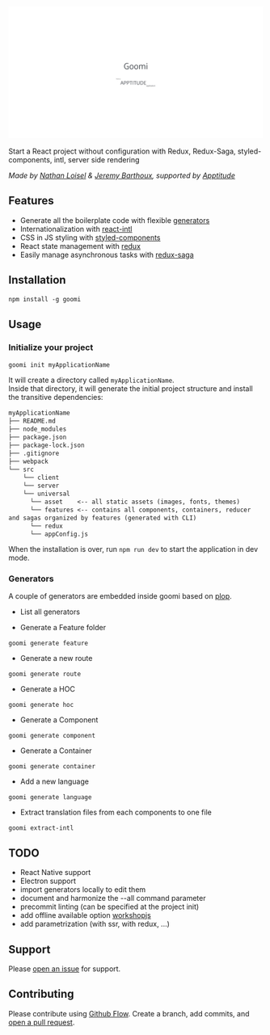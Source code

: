 ![](goomi.jpg)


Start a React project without configuration with Redux, Redux-Saga, styled-components, intl, server side rendering

*Made by [Nathan Loisel](https://twitter.com/Nathloisel) & [Jeremy Barthoux](https://twitter.com/jeremybarthoux), supported by [Apptitude](https://apptitude.ch)*

## Features

 - Generate all the boilerplate code with flexible [generators](#generators)
 - Internationalization with [react-intl](https://github.com/yahoo/react-intl)
 - CSS in JS styling with [styled-components](https://github.com/styled-components/styled-components)
 - React state management with [redux](https://github.com/reactjs/react-redux)
 - Easily manage asynchronous tasks with [redux-saga](https://github.com/redux-saga/redux-saga)


## Installation

```
npm install -g goomi
```

## Usage

### Initialize your project

```
goomi init myApplicationName
```

It will create a directory called `myApplicationName`.<br>
Inside that directory, it will generate the initial project structure and install the transitive dependencies:
```
myApplicationName
├── README.md
├── node_modules
├── package.json
├── package-lock.json
├── .gitignore
├── webpack
└── src
    └── client
    └── server
    └── universal
      └── asset    <-- all static assets (images, fonts, themes)
      └── features <-- contains all components, containers, reducer and sagas organized by features (generated with CLI)
      └── redux
      └── appConfig.js
```
When the installation is over, run `npm run dev`  to start the application in dev mode.

### Generators
A couple of generators are embedded inside goomi based on [plop](https://github.com/amwmedia/plop).

- List all generators

- Generate a Feature folder
```
goomi generate feature
```
- Generate a new route
```
goomi generate route
```
- Generate a HOC
```
goomi generate hoc
```
- Generate a Component
```
goomi generate component
```
- Generate a Container
```
goomi generate container
```
- Add a new language
```
goomi generate language
```
- Extract translation files from each components to one file
```
goomi extract-intl
```

## TODO
 - React Native support
 - Electron support
 - import generators locally to edit them
 - document and harmonize the --all command parameter
 - precommit linting (can be specified at the project init)
 - add offline available option [workshopjs](https://workboxjs.org)
 - add parametrization (with ssr, with redux, ...)

## Support

Please [open an issue](https://github.com/ch-apptitude/goomi/issues/new) for support.

## Contributing

Please contribute using [Github Flow](https://guides.github.com/introduction/flow/). Create a branch, add commits, and [open a pull request](https://github.com/ch-apptitude/goomi/compare/).
